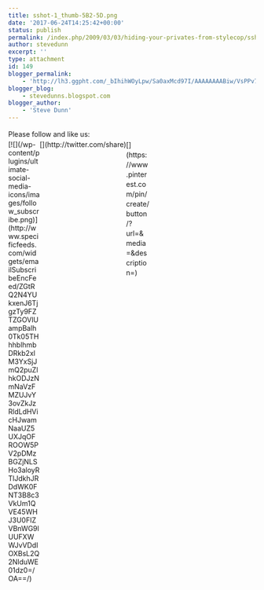 ```yaml
---
title: sshot-1_thumb-5B2-5D.png
date: '2017-06-24T14:25:42+00:00'
status: publish
permalink: /index.php/2009/03/03/hiding-your-privates-from-stylecop/sshot-1_thumb-5b2-5d-png
author: stevedunn
excerpt: ''
type: attachment
id: 149
blogger_permalink:
    - 'http://lh3.ggpht.com/_bIhihWOyLpw/Sa0axMcd97I/AAAAAAAABiw/VsPPv7fowpo/sshot-1_thumb%5B2%5D.png'
blogger_blog:
    - stevedunns.blogspot.com
blogger_author:
    - 'Steve Dunn'
---
```

<div class="sfsi_Sicons" style="width: 100%; display: inline-block; vertical-align: middle; text-align:left"><div style="margin:0px 8px 0px 0px; line-height: 24px"><span>Please follow and like us:</span></div><div class="sfsi_socialwpr"><div class="sf_subscrbe" style="text-align:left;float:left;width:64px">[![](/wp-content/plugins/ultimate-social-media-icons/images/follow_subscribe.png)](http://www.specificfeeds.com/widgets/emailSubscribeEncFeed/ZGtRQ2N4YUkxenJ6TjgzTy9FZTZGOVlUampBalh0Tk05THhhblhmbDRkb2xlM3YxSjJmQ2puZlhkODJzNmNaVzFMZUJvY3ovZkJzRldLdHVicHJwamNaaUZ5UXJqOFROOW5PV2pDMzBGZjNLSHo3aloyRTlJdkhJRDdWK0FNT3B8c3VkUm1QVE45WHJ3U0FIZVBnWG9lUUFXWWJvVDdIOXBsL2Q2NlduWE01dz0=/OA==/)</div><div class="sf_fb" style="text-align:left;width:98px"><div action="like" class="fb-like" data-layout="button" data-share="true" href="" send="false" showfaces="false" width="180"></div></div><div class="sf_twiter" style="text-align:left;float:left;width:auto">[](http://twitter.com/share)</div><div class="sf_pinit" style="text-align:left;float:left;line-height: 20px;width:47px">[](https://www.pinterest.com/pin/create/button/?url=&media=&description=)</div><div class="sf_google" style="text-align:left;float:left;max-width:62px;min-width:35px;"><div class="g-plusone" data-annotation="none" data-href="" data-size="large"></div></div></div></div>